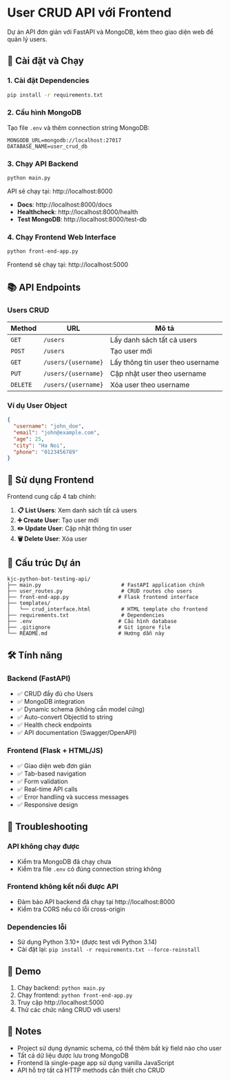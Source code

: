 # User CRUD API với Frontend

Dự án API đơn giản với FastAPI và MongoDB, kèm theo giao diện web để quản lý users.

## 🚀 Cài đặt và Chạy

### 1. Cài đặt Dependencies

```bash
pip install -r requirements.txt
```

### 2. Cấu hình MongoDB

Tạo file `.env` và thêm connection string MongoDB:

```env
MONGODB_URL=mongodb://localhost:27017
DATABASE_NAME=user_crud_db
```

### 3. Chạy API Backend

```bash
python main.py
```

API sẽ chạy tại: http://localhost:8000

- **Docs**: http://localhost:8000/docs
- **Healthcheck**: http://localhost:8000/health
- **Test MongoDB**: http://localhost:8000/test-db

### 4. Chạy Frontend Web Interface

```bash
python front-end-app.py
```

Frontend sẽ chạy tại: http://localhost:5000

## 📚 API Endpoints

### Users CRUD

| Method | URL | Mô tả |
|--------|-----|-------|
| `GET` | `/users` | Lấy danh sách tất cả users |
| `POST` | `/users` | Tạo user mới |
| `GET` | `/users/{username}` | Lấy thông tin user theo username |
| `PUT` | `/users/{username}` | Cập nhật user theo username |
| `DELETE` | `/users/{username}` | Xóa user theo username |

### Ví dụ User Object

```json
{
  "username": "john_doe",
  "email": "john@example.com",
  "age": 25,
  "city": "Ha Noi",
  "phone": "0123456789"
}
```

## 🎯 Sử dụng Frontend

Frontend cung cấp 4 tab chính:

1. **📋 List Users**: Xem danh sách tất cả users
2. **➕ Create User**: Tạo user mới
3. **✏️ Update User**: Cập nhật thông tin user
4. **🗑️ Delete User**: Xóa user

## 🔧 Cấu trúc Dự án

```
kjc-python-bot-testing-api/
├── main.py                          # FastAPI application chính
├── user_routes.py                   # CRUD routes cho users
├── front-end-app.py                # Flask frontend interface
├── templates/
│   └── crud_interface.html          # HTML template cho frontend
├── requirements.txt                 # Dependencies
├── .env                            # Cấu hình database
├── .gitignore                      # Git ignore file
└── README.md                       # Hướng dẫn này
```

## 🛠️ Tính năng

### Backend (FastAPI)
- ✅ CRUD đầy đủ cho Users
- ✅ MongoDB integration
- ✅ Dynamic schema (không cần model cứng)
- ✅ Auto-convert ObjectId to string
- ✅ Health check endpoints
- ✅ API documentation (Swagger/OpenAPI)

### Frontend (Flask + HTML/JS)
- ✅ Giao diện web đơn giản
- ✅ Tab-based navigation
- ✅ Form validation
- ✅ Real-time API calls
- ✅ Error handling và success messages
- ✅ Responsive design

## 🐛 Troubleshooting

### API không chạy được
- Kiểm tra MongoDB đã chạy chưa
- Kiểm tra file `.env` có đúng connection string không

### Frontend không kết nối được API
- Đảm bảo API backend đã chạy tại http://localhost:8000
- Kiểm tra CORS nếu có lỗi cross-origin

### Dependencies lỗi
- Sử dụng Python 3.10+ (được test với Python 3.14)
- Cài đặt lại: `pip install -r requirements.txt --force-reinstall`

## 🎉 Demo

1. Chạy backend: `python main.py`
2. Chạy frontend: `python front-end-app.py`
3. Truy cập http://localhost:5000
4. Thử các chức năng CRUD với users!

## 📝 Notes

- Project sử dụng dynamic schema, có thể thêm bất kỳ field nào cho user
- Tất cả dữ liệu được lưu trong MongoDB
- Frontend là single-page app sử dụng vanilla JavaScript
- API hỗ trợ tất cả HTTP methods cần thiết cho CRUD